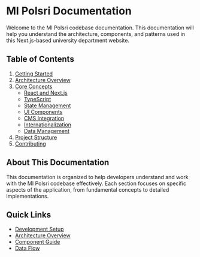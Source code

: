 # MI Polsri Documentation

Welcome to the MI Polsri codebase documentation. This documentation will help you understand the architecture, components, and patterns used in this Next.js-based university department website.

## Table of Contents

1. [Getting Started](./getting-started.md)
2. [Architecture Overview](./architecture.md)
3. [Core Concepts](./core-concepts/README.md)
   - [React and Next.js](./core-concepts/react-nextjs.md)
   - [TypeScript](./core-concepts/typescript.md)
   - [State Management](./core-concepts/state-management.md)
   - [UI Components](./core-concepts/ui-components.md)
   - [CMS Integration](./core-concepts/cms-integration.md)
   - [Internationalization](./core-concepts/internationalization.md)
   - [Data Management](./core-concepts/data-management.md)
4. [Project Structure](./project-structure.md)
5. [Contributing](./contributing.md)

## About This Documentation

This documentation is organized to help developers understand and work with the MI Polsri codebase effectively. Each section focuses on specific aspects of the application, from fundamental concepts to detailed implementations.

## Quick Links

- [Development Setup](./getting-started.md#development-setup)
- [Architecture Overview](./architecture.md)
- [Component Guide](./core-concepts/ui-components.md)
- [Data Flow](./core-concepts/data-management.md)
